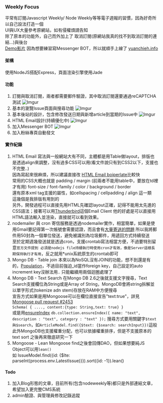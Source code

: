 ### Weekly Focus
平常有訂閱Javascript Weekly/ Node Weekly等等電子週報的習慣，因為好奇所以自己設法打造一個  
UI與UX大量參考原網站，如有侵權煩請告知  
除了原本的功能外，自己而外加上了 取消訂閱(原網站我真的找不到取消訂閱的連結...)與後台  
[Demo影片](https://vimeo.com/205758478)
因為想要練習寫Messenger BOT，所以就順手上線了 [yuanchieh.info](http://yuanchieh.info/)
#### 架構
使用NodeJS搭配Express，頁面渲染引擎使用Jade 


#### 功能
1. 訂閱與取消訂閱，兩者都需要郵件驗證，其中取消訂閱還要通過reCAPTCHA測試
![Imgur](http://i.imgur.com/scYSzK6.jpg)
2. 基本的瀏覽Issue頁面與搜尋功能
![Imgur](http://i.imgur.com/sh90ueY.jpg)
3. 基本後站的設計，包含修改發送日期與新增article到當期的Issue中
![Imgur](http://i.imgur.com/AmylLNU.jpg)
4. HTML Email設計(持續優化中)
![Imgur](http://i.imgur.com/vqf9O0s.jpg)
5. 加入Messenger BOT
![Imgur](http://i.imgur.com/gJZNHoU.png)
6. 加入粉絲專頁自動發文

#### 實作紀錄
1. HTML Email
寫法與一般網站大有不同，主體都是用Table做layout，排版也是透過align來調整，沒有過多CSS可以用(看文件說只有到CSS2以下，支援也不完整..)  
因為寫起來很麻煩，所以建議直接改 [HTML Email boiperlate](https://github.com/seanpowell/Email-Boilerplate)比較快  
常用的CSS大概也就是 padding / margin (前兩者不能用table中，要放在td裡才有用) font-size / font-family / color / background / border  
還有原本xml tag支援的屬性，如cellspacing / cellpadding / align 這一類  
這幾個是我排版有用到的  
另外，開發過程可以直接先用HTML先確認layout正確，記得不能用太先進的CSS語法；接著可以用[Thunderbird](https://moztw.org/thunderbird/)這個Email Client
他的好處是可以直接用HTML語法輸入並渲染，直接就可以看到效果。  
2. nodemailer 與 cron
寄信服務是透過nodemailer實作，相當簡單，如果是使用Gmail要記得第一次帳號會需要認證，而且會有[大量寄送的問題](https://support.google.com/a/answer/166852?hl=zh-Hant)
所以我將郵件用50封為一個單位發送，避免被識別為垃圾郵件，用遞回方式持續發送  
至於定期週幾發送就是透過cron，支援crontab寫法相當方便，不過要特別留意`官方文件提到 必須是nodejs file持續執行時使用cron才有效，像是Server這樣長期保持執行才有用`，反之就用*unix系統原生的crontab即可
3. Mongo DB - Table join
本來以為NoSQL沒有JOIN的功能，想不到還是有的，[Population](http://mongoosejs.com/docs/populate.html)，不過目前強迫_id當作foreign key，自己設定的auto increment key沒辦法用..
只能繼續用兩個迴圈處理了
4. Mongo DB - Text Search
在Mongo DB 2.6之後就支援文字搜尋，Text Search支援欄位為String或是Array of String，MongoDB會將string拆解並以單字形式(tokenize adn stem)存放在RAM中方便搜尋  
宣告方式如果是用Mongoose可以在欄位直接宣告"text:true"，詳見[Mongoose pull request #2453](https://github.com/Automattic/mongoose/pull/2453)  
`Schema( { ...., content:{type: String,text: true} }`  
或是用[ensureIndex](https://code.tutsplus.com/tutorials/full-text-search-in-mongodb--cms-24835)
`db.collection.ensureIndex({ name: "text", description : "text", category : "text" });`
搜尋方式要用關鍵字`$text與$search`，如`ArticleModel.find({$text: {$search: searchInput}})`這般
此外MongoDB也支援權重分配，也可以依據權重排序，但是不支援原本的text sort
之後再來徹底研究一下
5. Mongoose - Lean
Mongoose find之後會回傳DAO，但如果想要純JS Object可以用`lean()`  
如 IssueModel.find({id: {$lte: parseInt(process.env.LatestIssue)}}).sort({id: -1}).lean()

#### Todo
1. 加入Blog形態的文章，目前所有(包含nodeweekly等)都只是外部連結文章，希望加入更完整CMS系統
2. admin驗證、與管理員修改記錄追蹤
